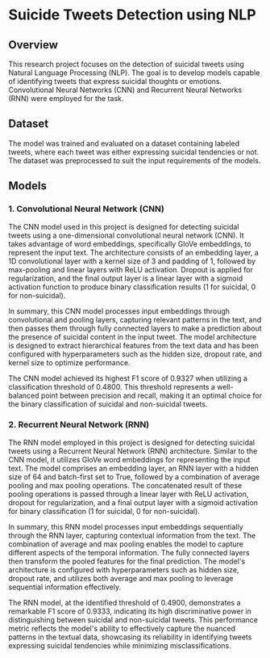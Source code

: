 # Suicide Tweets Detection using NLP

## Overview

This research project focuses on the detection of suicidal tweets using Natural Language Processing (NLP). The goal is to develop models capable of identifying tweets that express suicidal thoughts or emotions. Convolutional Neural Networks (CNN) and Recurrent Neural Networks (RNN) were employed for the task.

## Dataset

The model was trained and evaluated on a dataset containing labeled tweets, where each tweet was either expressing suicidal tendencies or not. The dataset was preprocessed to suit the input requirements of the models.

## Models

### 1. Convolutional Neural Network (CNN)

The CNN model used in this project is designed for detecting suicidal tweets using a one-dimensional convolutional neural network (CNN). It takes advantage of word embeddings, specifically GloVe embeddings, to represent the input text. The architecture consists of an embedding layer, a 1D convolutional layer with a kernel size of 3 and padding of 1, followed by max-pooling and linear layers with ReLU activation. Dropout is applied for regularization, and the final output layer is a linear layer with a sigmoid activation function to produce binary classification results (1 for suicidal, 0 for non-suicidal).

In summary, this CNN model processes input embeddings through convolutional and pooling layers, capturing relevant patterns in the text, and then passes them through fully connected layers to make a prediction about the presence of suicidal content in the input tweet. The model architecture is designed to extract hierarchical features from the text data and has been configured with hyperparameters such as the hidden size, dropout rate, and kernel size to optimize performance.

The CNN model achieved its highest F1 score of 0.9327 when utilizing a classification threshold of 0.4800. This threshold represents a well-balanced point between precision and recall, making it an optimal choice for the binary classification of suicidal and non-suicidal tweets.

### 2. Recurrent Neural Network (RNN)
The RNN model employed in this project is designed for detecting suicidal tweets using a Recurrent Neural Network (RNN) architecture. Similar to the CNN model, it utilizes GloVe word embeddings for representing the input text. The model comprises an embedding layer, an RNN layer with a hidden size of 64 and batch-first set to True, followed by a combination of average pooling and max pooling operations. The concatenated result of these pooling operations is passed through a linear layer with ReLU activation, dropout for regularization, and a final output layer with a sigmoid activation for binary classification (1 for suicidal, 0 for non-suicidal).

In summary, this RNN model processes input embeddings sequentially through the RNN layer, capturing contextual information from the text. The combination of average and max pooling enables the model to capture different aspects of the temporal information. The fully connected layers then transform the pooled features for the final prediction. The model's architecture is configured with hyperparameters such as hidden size, dropout rate, and utilizes both average and max pooling to leverage sequential information effectively.

The RNN model, at the identified threshold of 0.4900, demonstrates a remarkable F1 score of 0.9333, indicating its high discriminative power in distinguishing between suicidal and non-suicidal tweets. This performance metric reflects the model's ability to effectively capture the nuanced patterns in the textual data, showcasing its reliability in identifying tweets expressing suicidal tendencies while minimizing misclassifications.
